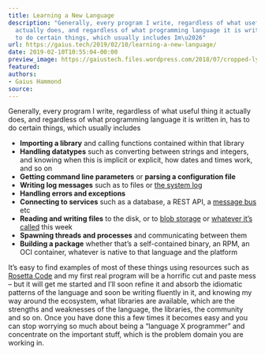```yaml
---
title: Learning a New Language
description: "Generally, every program I write, regardless of what useful thing it
  actually does, and regardless of what programming language it is written in, has
  to do certain things, which usually includes Im\u2026"
url: https://gaius.tech/2019/02/10/learning-a-new-language/
date: 2019-02-10T10:55:04-00:00
preview_image: https://gaiustech.files.wordpress.com/2018/07/cropped-lynx.jpg?w=180
featured:
authors:
- Gaius Hammond
source:
---
```


<p>Generally, every program I write, regardless of what useful thing it actually does, and regardless of what programming language it is written in, has to do certain things, which usually includes</p>
<ul>
<li><b>Importing a library</b> and calling functions contained within that library</li>
<li><b>Handling datatypes</b> such as converting between strings and integers, and knowing when this is implicit or explicit, how dates and times work, and so on</li>
<li><b>Getting command line parameters</b> or <b>parsing a configuration file</b></li>
<li><b>Writing log messages</b> such as to files or <a href="https://www.freedesktop.org/software/systemd/man/sd_journal_print.html#">the system log</a></li>
<li><b>Handling errors and exceptions</b></li>
<li><b>Connecting to services</b> such as a database, a REST API, a <a href="https://kafka.apache.org">message bus</a> etc</li>
<li><b>Reading and writing files</b> to the disk, or to <a href="https://azure.microsoft.com/en-gb/services/storage/blobs/">blob storage</a> or <a href="https://cloud.google.com/appengine/docs/standard/python/blobstore/">whatever it&rsquo;s called</a> this week</li>
<li><b>Spawning threads and processes</b> and communicating between them</li>
<li><b>Building a package</b> whether that&rsquo;s a self-contained binary, an RPM, an OCI container, whatever is native to that language and the platform</li>
</ul>
<p>It&rsquo;s easy to find examples of most of these things using resources such as <a href="http://rosettacode.org/wiki/Rosetta_Code">Rosetta Code</a> and my first real program will be a horrific cut and paste mess &ndash; but it will get me started and I&rsquo;ll soon refine it and absorb the idiomatic patterns of the language and soon be writing fluently in it, and knowing my way around the ecosystem, what libraries are available, which are the strengths and weaknesses of the language, the libraries, the community and so on. Once you have done this a few times it becomes easy and you can stop worrying so much about being a &ldquo;language X programmer&rdquo; and concentrate on the important stuff, which is the problem domain you are working in. </p>


